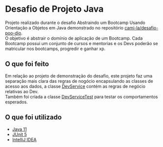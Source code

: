 # Desafio de Projeto Java

Projeto realizado durante o desafio Abstraindo um Bootcamp Usando Orientação a Objetos em Java demonstrado no repositório [cami-la/desafio-poo-dio](https://github.com/cami-la/desafio-poo-dio).  
O objetivo é abstrair o domínio de aplicação de um Bootcamp. Cada Bootcamp possui um conjunto de cursos e mentorias e os Devs poderão se matricular nos bootcamps, progredir e ganhar xp.

## O que foi feito

Em relação ao projeto de demonstração do desafio, este projeto faz uma separação mais clara das regras de nogócio encapsulando as classes de acesso aos dados, a classe [DevService](src/main/java/com/andreick/poo/service/DevService.java) contém as regras de negócio relativas ao Dev.  
Também foi criada a classe [DevServiceTest](src/test/java/com/andreick/poo/service/DevServiceTest.java) para testar os comportamentos esperados.

## O que foi utilizado

- [Java 11](https://www.oracle.com/java/technologies/downloads/#java11)
- [JUnit 5](https://junit.org/junit5)
- [IntelliJ IDEA](https://www.jetbrains.com/idea)
